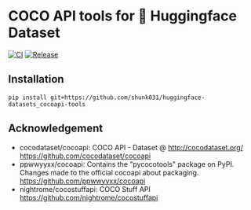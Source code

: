 # COCO API tools for 🤗 Huggingface Dataset

[![CI](https://github.com/shunk031/huggingface-datasets_cocoapi-tools/actions/workflows/ci.yaml/badge.svg)](https://github.com/shunk031/huggingface-datasets_cocoapi-tools/actions/workflows/ci.yaml)
[![Release](https://github.com/shunk031/huggingface-datasets_cocoapi-tools/actions/workflows/release.yaml/badge.svg)](https://github.com/shunk031/huggingface-datasets_cocoapi-tools/actions/workflows/release.yaml)

## Installation

```shell
pip install git+https://github.com/shunk031/huggingface-datasets_cocoapi-tools
```

## Acknowledgement

- cocodataset/cocoapi: COCO API - Dataset @ http://cocodataset.org/ https://github.com/cocodataset/cocoapi 
- ppwwyyxx/cocoapi: Contains the "pycocotools" package on PyPI. Changes made to the official cocoapi about packaging. https://github.com/ppwwyyxx/cocoapi 
- nightrome/cocostuffapi: COCO Stuff API https://github.com/nightrome/cocostuffapi 
